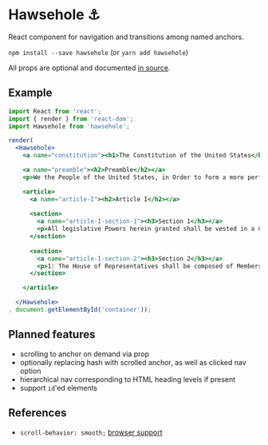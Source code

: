 # Hawsehole ⚓

React component for navigation and transitions among named anchors.

`npm install --save hawsehole` (or `yarn add hawsehole`)

All props are optional and documented [in source](src/index.js#L12-L29).

## Example

```jsx
import React from 'react';
import { render } from 'react-dom';
import Hawsehole from 'hawsehole';

render(
  <Hawsehole>
    <a name="constitution"><h1>The Constitution of the United States</h1></a>

    <a name="preamble"><h2>Preamble</h2></a>
    <p>We the People of the United States, in Order to form a more perfect Union, establish Justice, insure domestic Tranquility, provide for the common defence, promote the general Welfare, and secure the Blessings of Liberty to ourselves and our Posterity, do ordain and establish this Constitution for the United States of America.</p>

    <article>
      <a name="article-I"><h2>Article I</h2></a>
      
      <section>
        <a name="article-I-section-1"><h3>Section 1</h3></a>
        <p>All legislative Powers herein granted shall be vested in a Congress of the United States, which shall consist of a Senate and House of Representatives.</p>
      </section>
      
      <section>
        <a name="article-I-section-2"><h3>Section 2</h3></a>
        <p>1: The House of Representatives shall be composed of Members chosen every second Year ...</p>
      </section>

    </article>

  </Hawsehole>
, document.getElementById('container'));
```

## Planned features

- scrolling to anchor on demand via prop
- optionally replacing hash with scrolled anchor, as well as clicked nav option
- hierarchical nav corresponding to HTML heading levels if present
- support `id`'ed elements

## References

- `scroll-behavior: smooth;` [browser support](http://caniuse.com/#search=scroll-behavior)
